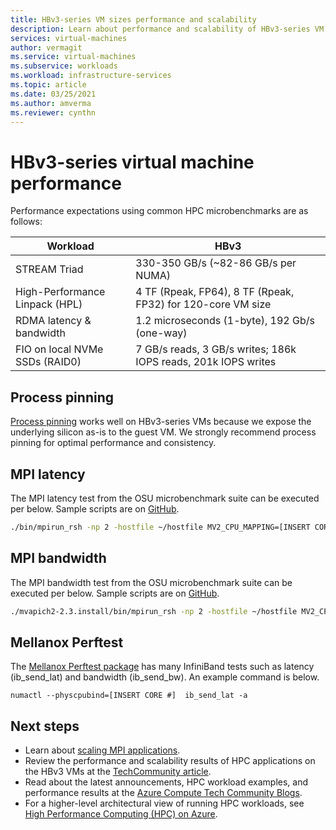 ```yaml
--- 
title: HBv3-series VM sizes performance and scalability
description: Learn about performance and scalability of HBv3-series VM sizes in Azure.  
services: virtual-machines 
author: vermagit 
ms.service: virtual-machines 
ms.subservice: workloads
ms.workload: infrastructure-services 
ms.topic: article 
ms.date: 03/25/2021 
ms.author: amverma 
ms.reviewer: cynthn
--- 
```


# HBv3-series virtual machine performance

Performance expectations using common HPC microbenchmarks are as follows:

| Workload                                        | HBv3                                                              |
|-------------------------------------------------|-------------------------------------------------------------------|
| STREAM Triad                                    | 330-350 GB/s (~82-86 GB/s per NUMA)                                     |
| High-Performance Linpack (HPL)                  | 4 TF (Rpeak, FP64), 8 TF (Rpeak, FP32) for 120-core VM size               |
| RDMA latency & bandwidth                        | 1.2 microseconds (1-byte), 192 Gb/s (one-way)                                        |
| FIO on local NVMe SSDs (RAID0)                  | 7 GB/s reads, 3 GB/s writes; 186k IOPS reads, 201k IOPS writes |

## Process pinning

[Process pinning](compiling-scaling-applications#process-pinning) works well on HBv3-series VMs because we expose the underlying silicon as-is to the guest VM. We strongly recommend process pinning for optimal performance and consistency.

## MPI latency

The MPI latency test from the OSU microbenchmark suite can be executed per below. Sample scripts are on [GitHub](https://github.com/Azure/azhpc-images/blob/04ddb645314a6b2b02e9edb1ea52f079241f1297/tests/run-tests.sh).

```bash 
./bin/mpirun_rsh -np 2 -hostfile ~/hostfile MV2_CPU_MAPPING=[INSERT CORE #] ./osu_latency
``` 
## MPI bandwidth
The MPI bandwidth test from the OSU microbenchmark suite can be executed per below. Sample scripts are on [GitHub](https://github.com/Azure/azhpc-images/blob/04ddb645314a6b2b02e9edb1ea52f079241f1297/tests/run-tests.sh).
```bash
./mvapich2-2.3.install/bin/mpirun_rsh -np 2 -hostfile ~/hostfile MV2_CPU_MAPPING=[INSERT CORE #] ./mvapich2-2.3/osu_benchmarks/mpi/pt2pt/osu_bw
```
## Mellanox Perftest
The [Mellanox Perftest package](https://community.mellanox.com/s/article/perftest-package) has many InfiniBand tests such as latency (ib_send_lat) and bandwidth (ib_send_bw). An example command is below. 
```console
numactl --physcpubind=[INSERT CORE #]  ib_send_lat -a
```
## Next steps
- Learn about [scaling MPI applications](compiling-scaling-applications.md).
- Review the performance and scalability results of HPC applications on the HBv3 VMs at the [TechCommunity article](https://techcommunity.microsoft.com/t5/azure-compute/hpc-performance-and-scalability-results-with-azure-hbv3-vms/bc-p/2235843).
- Read about the latest announcements, HPC workload examples, and performance results at the [Azure Compute Tech Community Blogs](https://techcommunity.microsoft.com/t5/azure-compute/bg-p/AzureCompute).
- For a higher-level architectural view of running HPC workloads, see [High Performance Computing (HPC) on Azure](/azure/architecture/topics/high-performance-computing/).